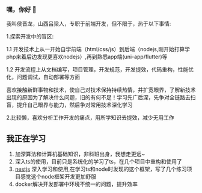 ### 嘿，你好 👋

我叫侯晋龙，山西吕梁人，专职于前端开发，但不限于，热于以下事情:

1.探索开发中的盲区:

   1.1 开发技术上从一开始自学前端（html/css/js）到后端（nodejs,刚开始打算学php来着后边发现更喜欢nodejs）,再到熟悉app端(uni-app/flutter)等
   
   1.2 开发流程上从文档编写，项目管理，开发规范，开发提效，代码重构，性能优化，问题调试，自动部署等方面
   
喜欢接触新鲜事物和技术，使自己对技术保持持续热情，并扩宽眼界，了解新技术出现的原因为了解决什么问题，旧的有何不足！学习先广后深，先争对全链路去扫盲，提升自己眼界与能力，然后争对常用技术深化学习

2.比较懒，喜欢分析工作开发的痛点，用所学知识去提效，减少无用工作

## 我正在学习

1. 加深算法和计算机基础知识，非科班出身，我想走更远~
2. 深入ts的使用，目前只是系统化的学习了ts，在几个项目中重构和使用了
3. [nestjs](https://docs.nestjs.cn/) 深入学习和使用,在学习ts和node时发现的这个框架，写了几个练习项目感觉这个node框架开发更加舒服
4. docker解决开发部署中环境不统一的问题，提升效率

   
<!--
**HouJinlong/Houjinlong** is a ✨ _special_ ✨ repository because its `README.md` (this file) appears on your GitHub profile.

Here are some ideas to get you started:

- 🔭 I’m currently working on ...
- 🌱 I’m currently learning ...
- 👯 I’m looking to collaborate on ...
- 🤔 I’m looking for help with ...
- 💬 Ask me about ...
- 📫 How to reach me: ...
- 😄 Pronouns: ...
- ⚡ Fun fact: ...
-->
